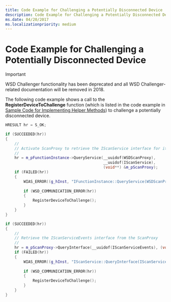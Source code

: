 ```yaml
---
title: Code Example for Challenging a Potentially Disconnected Device
description: Code Example for Challenging a Potentially Disconnected Device
ms.date: 04/20/2017
ms.localizationpriority: medium
---
```


# Code Example for Challenging a Potentially Disconnected Device

> [!IMPORTANT]  
> WSD Challenger functionality has been deprecated and all WSD Challenger-related documentation will be removed in 2018.

The following code example shows a call to the **RegisterDeviceToChallenge** function (which is listed in the code example in [Sample Code for Implementing Helper Methods](code-example-for-implementing-helper-methods.md)) to challenge a potentially disconnected device.

```cpp
HRESULT hr = S_OK;

if (SUCCEEDED(hr))
{
    //
    // Activate ScanProxy to retrieve the IScanService interface for it
    //
    hr = m_pFunctionInstance->QueryService(__uuidof(WSDScanProxy),
                                           __uuidof(IScanService),
                                           (void**) &m_pScanProxy);
    if (FAILED(hr))
    {
        WIAS_ERROR((g_hInst, "IFunctionInstance::QueryService(WSDScanProxy, IScanService) failed, cannot activate ScanProxy, hr = 0x%08X", hr));
 
        if (WSD_COMMUNICATION_ERROR(hr))
        {
            RegisterDeviceToChallenge();
        }
    }
}

if (SUCCEEDED(hr))
{
    //
    // Retrieve the IScanServiceEvents interface from the ScanProxy
    //
    hr = m_pScanProxy->QueryInterface(__uuidof(IScanServiceEvents), (void**)&m_pScanEvents);
    if (FAILED(hr))
    {
        WIAS_ERROR((g_hInst, "IScanService::QueryInterface(IScanServiceEvents) failed, hr = 0x%08X", hr));
 
        if (WSD_COMMUNICATION_ERROR(hr))
        {
            RegisterDeviceToChallenge();
        }
    }
}
```

 

 





